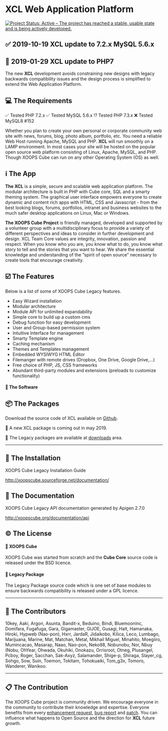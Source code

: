 # XCL Web Application Platform

[![Project Status: Active – The project has reached a stable, usable state and is being actively developed.](https://www.repostatus.org/badges/2.0.0/active.svg)](https://www.repostatus.org/#active)

## ✅ 2019-10-19 XCL update to 7.2.x MySQL 5.6.x  
## :construction: 2019-01-29 XCL update to PHP7  

The new **XCL** development avoids constraining new designs with legacy backwards compatibility issues and the design process is simplified to extend the Web Application Platform.


## :computer: The Requirements  

✅ Tested PHP 7.2.x
✅ Tested MySQL 5.6.x
⁉️ Tested PHP 7.3.x
❌ Tested MySQL8 #152

Whether you plan to create your own personal or corporate community web site with news, forums, blog, photo album, portfolio, etc. You need a reliable Web Host running Apache, MySQL and PHP. **XCL** will run smoothly on a LAMP environment. In most cases your site will be hosted on the popular open source web platform consisting of Linux, Apache, MySQL, and PHP. Though XOOPS Cube can run on any other Operating System (OS) as well.


## :information_source: The App


**The XCL** is a simple, secure and scalable web application platform. The modular architecture is built in PHP with Cube core, SQL and a smarty theming system. The graphical user interface empowers everyone to create dynamic and content rich apps with HTML, CSS and Javascript - from the best looking blogs, forums, portfolios, intranet and business websites to the much safer desktop applications on Linux, Mac or Windows.

**The XOOPS Cube Project** is friendly managed, developed and supported by a volunteer group with a multidisciplinary focus to provide a variety of different perspectives and ideas to consider in further development and design. XCL Team Core values are integrity, innovation, passion and respect. When you know who you are, you know what to do, you know what story to tell and the stories that you want to hear. We share the essential knowledge and understanding of the “spirit of open source” necessary to create tools that encourage creativity.

## :ballot_box_with_check: The Features

Below is a list of some of XOOPS Cube Legacy features.

* Easy Wizard installation
* Modular architecture
* Module API for unlimited expandability
* Simple core to build up a custom cms
* Debug function for easy development
* User and Group-based permission system
* Intuitive Interface for management
* Smarty Template engine
* Caching mechanism
* Themes and Templates management
* Embedded WYSIWYG HTML Editor
* Filemanger with remote drives (Dropbox, One Drive, Google Drive,...)
* Free choice of PHP, JS, CSS frameworks
* Abundant third-party modules and extensions (preloads to customize functionality)


#### :floppy_disk: The Software


## 📦 The Packages

Download the source code of XCL available on [Github](https://github.com/xoopscube/xcl).

:construction: A new XCL package is coming out in may 2019.

:memo: The Legacy packages are available at [downloads](https://github.com/xoopscube/legacy/downloads) area.


***


## :game_die: The Installation

XOOPS Cube Legacy Installation Guide

http://xoopscube.sourceforge.net/documentation/


## :blue_book: The Documentation


XOOPS Cube Legacy API documentation generated by Apigen 2.7.0

http://xoopscube.org/documentation/api


## :copyright: The License

#### :page_with_curl: XOOPS Cube  

XOOPS Cube was started from scratch and the **Cube Core** source code is released under the BSD licence.

 
#### :page_with_curl: Legacy Package  

The Legacy Package source code which is one set of base modules to ensure backwards compatibility is released under a GPL licence.


***


## :bust_in_silhouette: The Contributors

10key, Aaki, Argon, Asunta, Bandit-x, Beduino, Bindi, Bluemooninc, Domifara, Fugafuga, Gara, Gigamaster, GIJOE, Gusagi, Halt, Hamanaka, Hiroki, Hypweb (Nao-pon), Hxrr, JardaR, Jidaikobo, Kilica, Leco, Lumbago, Marijuana, Marine, Mat, Matchan, Metal, Mikhail Miguel, Minahito, Moegiiro, Mumincacao, Masarap, Naao, Nao-pon, Neko88, Nobunobu, Nor, Nbuy (Nobu, OhYear, Ohwada, Okuhiki, Onokazu, Orrisroot, Otneg, Plusangel, Pcboy, Roger, Sacchan,  Sak-Axyz, Salamander, Shige-p, Shiraga, Slayer_cg, Sohgo, Sow, Suin, Toemon, Tokitam, Tohokuaiki, Tom_g3x, Tomoro, Wanderer, Wanikoo.


***


## :clipboard: The Contribution

The XOOPS Cube project is community driven. We encourage everyone in the community to contribute their knowledge and expertise.
Everyone benefits from every [enhancement request](https://github.com/xoopscube/xl/issues),  [bug report](https://github.com/xoopscube/xcl/issues) and [patch](https://github.com/xoopscube/xcl/pulls). 
You can influence what happens to Open Source and the direction for **XCL** future growth.
